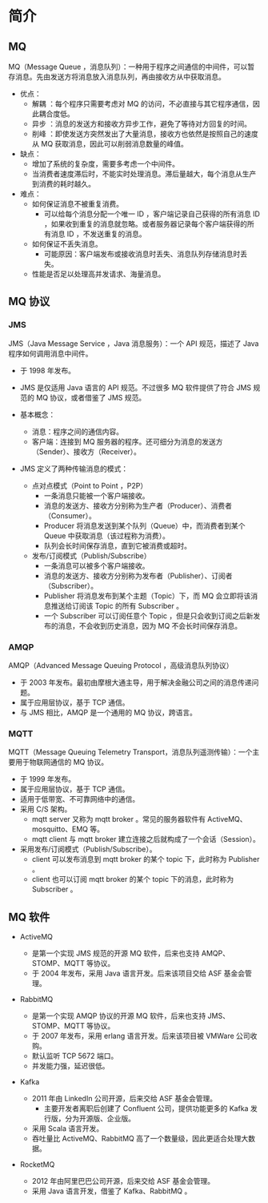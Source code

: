 # 简介

## MQ

MQ（Message Queue ，消息队列）：一种用于程序之间通信的中间件，可以暂存消息。先由发送方将消息放入消息队列，再由接收方从中获取消息。
- 优点：
  - 解耦 ：每个程序只需要考虑对 MQ 的访问，不必直接与其它程序通信，因此耦合度低。
  - 异步 ：消息的发送方和接收方异步工作，避免了等待对方回复的时间。
  - 削峰 ：即使发送方突然发出了大量消息，接收方也依然是按照自己的速度从 MQ 获取消息，因此可以削弱消息数量的峰值。
- 缺点：
  - 增加了系统的复杂度，需要多考虑一个中间件。
  - 当消费者速度滞后时，不能实时处理消息。滞后量越大，每个消息从生产到消费的耗时越久。
- 难点：
  - 如何保证消息不被重复消费。
    - 可以给每个消息分配一个唯一 ID ，客户端记录自己获得的所有消息 ID ，如果收到重复的消息就忽略。或者服务器记录每个客户端获得的所有消息 ID ，不发送重复的消息。
  - 如何保证不丢失消息。
    - 可能原因：客户端发布或接收消息时丢失、消息队列存储消息时丢失。
  - 性能是否足以处理高并发请求、海量消息。

## MQ 协议

### JMS

JMS（Java Message Service ，Java 消息服务）：一个 API 规范，描述了 Java 程序如何调用消息中间件。
- 于 1998 年发布。
- JMS 是仅适用 Java 语言的 API 规范。不过很多 MQ 软件提供了符合 JMS 规范的 MQ 协议，或者借鉴了 JMS 规范。
- 基本概念：
  - 消息：程序之间的通信内容。
  - 客户端：连接到 MQ 服务器的程序。还可细分为消息的发送方（Sender）、接收方（Receiver）。

- JMS 定义了两种传输消息的模式：
  - 点对点模式（Point to Point ，P2P）
    - 一条消息只能被一个客户端接收。
    - 消息的发送方、接收方分别称为生产者（Producer）、消费者（Consumer）。
    - Producer 将消息发送到某个队列（Queue）中，而消费者到某个 Queue 中获取消息（该过程称为消费）。
    - 队列会长时间保存消息，直到它被消费或超时。
  - 发布/订阅模式（Publish/Subscribe）
    - 一条消息可以被多个客户端接收。
    - 消息的发送方、接收方分别称为发布者（Publisher）、订阅者（Subscriber）。
    - Publisher 将消息发布到某个主题（Topic）下，而 MQ 会立即将该消息推送给订阅该 Topic 的所有 Subscriber 。
    - 一个 Subscriber 可以订阅任意个 Topic ，但是只会收到订阅之后新发布的消息，不会收到历史消息，因为 MQ 不会长时间保存消息。

### AMQP

AMQP（Advanced Message Queuing Protocol ，高级消息队列协议）
- 于 2003 年发布。最初由摩根大通主导，用于解决金融公司之间的消息传递问题。
- 属于应用层协议，基于 TCP 通信。
- 与 JMS 相比，AMQP 是一个通用的 MQ 协议，跨语言。

### MQTT

MQTT（Message Queuing Telemetry Transport，消息队列遥测传输）：一个主要用于物联网通信的 MQ 协议。
- 于 1999 年发布。
- 属于应用层协议，基于 TCP 通信。
- 适用于低带宽、不可靠网络中的通信。
- 采用 C/S 架构。
  - mqtt server 又称为 mqtt broker 。常见的服务器软件有 ActiveMQ、mosquitto、EMQ 等。
  - mqtt client 与 mqtt broker 建立连接之后就构成了一个会话（Session）。
- 采用发布/订阅模式（Publish/Subscribe）。
  - client 可以发布消息到 mqtt broker 的某个 topic 下，此时称为 Publisher 。
  - client 也可以订阅 mqtt broker 的某个 topic 下的消息，此时称为 Subscriber 。

## MQ 软件

- ActiveMQ
  - 是第一个实现 JMS 规范的开源 MQ 软件，后来也支持 AMQP、STOMP、MQTT 等协议。
  - 于 2004 年发布，采用 Java 语言开发。后来该项目交给 ASF 基金会管理。

- RabbitMQ
  - 是第一个实现 AMQP 协议的开源 MQ 软件，后来也支持 JMS、STOMP、MQTT 等协议。
  - 于 2007 年发布，采用 erlang 语言开发。后来该项目被 VMWare 公司收购。
  - 默认监听 TCP 5672 端口。
  - 并发能力强，延迟很低。

- Kafka
  - 2011 年由 LinkedIn 公司开源，后来交给 ASF 基金会管理。
    - 主要开发者离职后创建了 Confluent 公司，提供功能更多的 Kafka 发行版，分为开源版、企业版。
  - 采用 Scala 语言开发。
  - 吞吐量比 ActiveMQ、RabbitMQ 高了一个数量级，因此更适合处理大数据。

- RocketMQ
  - 2012 年由阿里巴巴公司开源，后来交给 ASF 基金会管理。
  - 采用 Java 语言开发，借鉴了 Kafka、RabbitMQ 。
